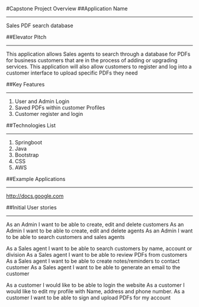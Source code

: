 #Capstone Project Overview
##Application Name
**********************************************
Sales PDF search database

##Elevator Pitch
**********************************************

This application allows Sales agents to search through a database for PDFs for business customers that are in the process of adding or upgrading services.
This application will also allow customers to register and log into a customer interface to upload specific PDFs they need 

##Key Features
**********************************************
1. User and Admin Login
2. Saved PDFs within customer Profiles
3. Customer register and login

##Technologies List
**********************************************
1. Springboot
2. Java
3. Bootstrap
4. CSS
5. AWS

##Example Applications
**********************************************

http://docs.google.com


##Initial User stories
**********************************************

As an Admin I want to be able to create, edit and delete customers
As an Admin I want to be able to create, edit and delete agents
As an Admin I want to be able to search customers and sales agents


As a Sales agent I want to be able to search customers by name, account or division
As a Sales agent I want to be able to review PDFs from customers
As a Sales agent I want to be able to create notes/reminders to contact customer
As a Sales agent I want to be able to generate an email to the customer


As a customer I would like to be able to login the website
As a customer I would like to edit my profile with Name, address and phone number.
As a customer I want to be able to sign and upload PDFs for my account


